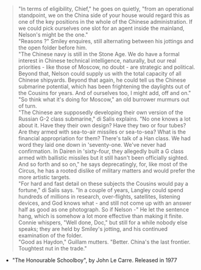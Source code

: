 > "In terms of eligibility, Chief," he goes on quietly, "from an operational standpoint, we on the China side of your house would regard this as one of the key positions in the whole of the Chinese administration. If we could pick ourselves one slot for an agent inside the mainland, Nelson's might be the one."  
>  "Reasons ?" Smiley enquires, still alternating between his jottings and the open folder before him.  
>  "The Chinese navy is still in the Stone Age. We do have a formal interest in Chinese technical intelligence, naturally, but our real priorities - like those of Moscow, no doubt - are strategic and political. Beyond that, Nelson could supply us with the total capacity of all Chinese shipyards. Beyond that again, he could tell us the Chinese submarine potential, which has been frightening the daylights out of the Cousins for years. And of ourselves too, I might add, off and on."  
 "So think what it's doing for Moscow," an old burrower murmurs out of turn.  
> "The Chinese are supposedly developing their own version of the Russian G-2 class submarine," di Salis explains. "No one knows a lot about it. Have they their own design? Have they two or four tubes? Are they armed with sea-to-air missiles or sea-to-sea? What is the financial appropriation for them? There's talk of a Han class. We had word they laid one down in 'seventy-one. We've never had confirmation. In Dairen in 'sixty-four, they allegedly built a G class armed with ballistic missiles but it still hasn't been officially sighted. And so forth and so on," he says deprecatingly, for, like most of the Circus, he has a rooted dislike of military matters and would prefer the more artistic targets.  
> "For hard and fast detail on these subjects the Cousins would pay a fortune," di Salis says. "In a couple of years, Langley could spend hundreds of millions in research, over-flights, satellites, listening devices, and God knows what - and still not come up with an answer half as good as one photograph. So if Nelson -" He let the sentence hang, which is somehow a lot more effective than making it finite.  
> Connie whispers, "Well done, Doc," but still for a while nobody else speaks; they are held by Smiley's jotting, and his continued examination of the folder.  
> "Good as Haydon," Guillam mutters. "Better. China's the last frontier. Toughtest nut in the trade."  

- "The Honourable Schoolboy", by John Le Carre. Released in 1977

